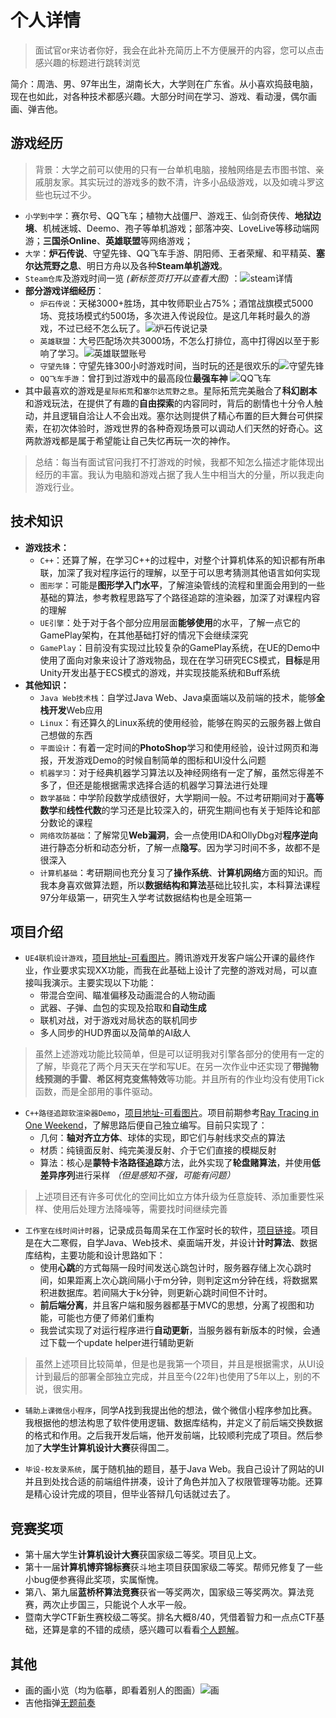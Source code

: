 # 个人详情

> 面试官or来访者你好，我会在此补充简历上不方便展开的内容，您可以点击感兴趣的标题进行跳转浏览

简介：周浩、男、97年出生，湖南长大，大学则在广东省。从小喜欢捣鼓电脑，现在也如此，对各种技术都感兴趣。大部分时间在学习、游戏、看动漫，偶尔画画、弹吉他。

## 游戏经历

> 背景：大学之前可以使用的只有一台单机电脑，接触网络是去市图书馆、亲戚朋友家。其实玩过的游戏多的数不清，许多小品级游戏，以及如魂斗罗这些也玩过不少。

- `小学到中学`：赛尔号、QQ飞车；植物大战僵尸、游戏王、仙剑奇侠传、**地狱边境**、机械迷城、Deemo、孢子等单机游戏；部落冲突、LoveLive等移动端网游；**三国杀Online**、**英雄联盟**等网络游戏；
- `大学`：**炉石传说**、守望先锋、QQ飞车手游、阴阳师、王者荣耀、和平精英、**塞尔达荒野之息**、明日方舟以及各种**Steam单机游戏**。
- `Steam仓库`及游戏时间一览 *(新标签页打开以查看大图)* ：![steam详情](/img/note/2022-04-22-19-51-43.png)
- **部分游戏详细经历**：
  - `炉石传说`：天梯3000+胜场，其中牧师职业占75%；酒馆战旗模式5000场、竞技场模式约500场，多次进入传说段位。是这几年耗时最久的游戏，不过已经不怎么玩了。![炉石传说记录](/img/note/2022-04-22-19-55-55.png)
  - `英雄联盟`：大号匹配场次共3000场，不怎么打排位，高中打得凶以至于影响了学习。![英雄联盟账号](/img/note/2022-04-22-20-14-21.png)
  - `守望先锋`：守望先锋300小时游戏时间，当时玩的还是很欢乐的![守望先锋](/img/note/2022-04-22-21-49-20.png)
  - `QQ飞车手游`：曾打到过游戏中的最高段位**最强车神** ![QQ飞车](/img/note/2022-04-22-23-41-50.png)
- 其中最喜欢的游戏是`星际拓荒`和`塞尔达荒野之息`。星际拓荒完美融合了**科幻剧本**和游戏玩法，在提供了有趣的**自由探索**的内容同时，背后的剧情也十分令人触动，并且逻辑自洽让人不会出戏。塞尔达则提供了精心布置的巨大舞台可供探索，在初次体验时，游戏世界的各种奇观场景可以调动人们天然的好奇心。这两款游戏都是属于希望能让自己失忆再玩一次的神作。

> 总结：每当有面试官问我打不打游戏的时候，我都不知怎么描述才能体现出经历的丰富。我认为电脑和游戏占据了我人生中相当大的分量，所以我走向游戏行业。

## 技术知识

- **游戏技术：**
  - `C++`：还算了解，在学习C++的过程中，对整个计算机体系的知识都有所串联，加深了我对程序运行的理解，以至于可以思考猜测其他语言如何实现
  - `图形学`：可能是**图形学入门水平**，了解渲染管线的流程和里面会用到的一些基础的算法，参考教程思路写了个路径追踪的渲染器，加深了对课程内容的理解
  - `UE引擎`：处于对于各个部分应用层面**能够使用**的水平，了解一点它的GamePlay架构，在其他基础打好的情况下会继续深究
  - `GamePlay`：目前没有实现过比较复杂的GamePlay系统，在UE的Demo中使用了面向对象来设计了游戏物品，现在在学习研究ECS模式，**目标**是用Unity开发出基于ECS模式的游戏，并实现技能系统和Buff系统
- **其他知识：**
  - `Java Web技术栈`：自学过Java Web、Java桌面端以及前端的技术，能够**全栈开发**Web应用
  - `Linux`：有还算久的Linux系统的使用经验，能够在购买的云服务器上做自己想做的东西
  - `平面设计`：有着一定时间的**PhotoShop**学习和使用经验，设计过网页和海报，开发游戏Demo的时候自制简单的图标和UI没什么问题
  - `机器学习`：对于经典机器学习算法以及神经网络有一定了解，虽然忘得差不多了，但还是能根据需求选择合适的机器学习算法进行处理
  - `数学基础`：中学阶段数学成绩很好，大学期间一般。不过考研期间对于**高等数学**和**线性代数**的学习还是比较深入的，研究生期间也有关于矩阵论和部分数论的课程
  - `网络攻防基础`：了解常见**Web漏洞**，会一点使用IDA和OllyDbg对**程序逆向**进行静态分析和动态分析，了解一点**隐写**。因为学习时间不多，故都不是很深入
  - `计算机基础`：考研期间也充分复习了**操作系统**、**计算机网络**方面的知识。而我本身喜欢做算法题，所以**数据结构和算法**基础比较扎实，本科算法课程97分年级第一，研究生入学考试数据结构也是全班第一

## 项目介绍

- `UE4联机设计游戏`，[项目地址-可看图片](https://github.com/ZolHo/HW3ByZHBP)。腾讯游戏开发客户端公开课的最终作业，作业要求实现XX功能，而我在此基础上设计了完整的游戏对局，可以直接叫我演示。主要实现以下功能：
  - 带混合空间、瞄准偏移及动画混合的人物动画
  - 武器、子弹、血包的实现及拾取和**自动生成**
  - 联机对战，对于游戏对局状态的联机同步
  - 多人同步的HUD界面以及简单的AI敌人

> 虽然上述游戏功能比较简单，但是可以证明我对引擎各部分的使用有一定的了解，毕竟花了两个月天天在学和写UE。在另一次作业中还实现了**带抛物线预测的手雷**、**希区柯克变焦特效**等功能。并且所有的作业均没有使用Tick函数，而是全部用的事件驱动。

- `C++路径追踪软渲染器Demo`，[项目地址-可看图片](https://github.com/ZolHo/MyRayTracing)。项目前期参考[Ray Tracing in One Weekend](https://blog.csdn.net/xiji333/article/details/108730223)，了解思路后便自己独立编写。目前只实现了：
  - 几何：**轴对齐立方体**、球体的实现，即它们与射线求交点的算法
  - 材质：纯镜面反射、纯完美漫反射、介于它们直接的模糊反射
  - 算法：核心是**蒙特卡洛路径追踪**方法，此外实现了**轮盘赌算法**，并使用**低差异序列**进行采样 *（但是感知不强，可能有问题）*

> 上述项目还有许多可优化的空间比如立方体升级为任意旋转、添加重要性采样、使用后处理方法降噪等，需要找时间继续完善

- `工作室在线时间计时器`，记录成员每周呆在工作室时长的软件，[项目链接](https://github.com/ZolHo/AuroraTimer)。项目是在大二寒假，自学Java、Web技术、桌面端开发，并设计**计时算法**、数据库结构，主要功能和设计思路如下：
  - 使用**心跳**的方式每隔一段时间发送心跳包计时，服务器存储上次心跳时间，如果距离上次心跳间隔小于m分钟，则判定这m分钟在线，将数据累积进数据库。若间隔大于k分钟，则更新心跳时间但不计时。
  - **前后端分离**，并且客户端和服务器都基于MVC的思想，分离了视图和功能，可能也方便了师弟们重构
  - 我尝试实现了对运行程序进行**自动更新**，当服务器有新版本的时候，会通过下载一个update helper进行辅助更新

> 虽然上述项目比较简单，但是也是我第一个项目，并且是根据需求，从UI设计到最后的部署全部独立完成，并且至今(22年)也使用了5年以上，别的不说，很实用。

- `辅助上课微信小程序`，同学A找到我提出他的想法，做个微信小程序参加比赛。我根据他的想法构思了软件使用逻辑、数据库结构，并定义了前后端交换数据的格式和作用。之后我开发后端，他开发前端，比较顺利完成了项目。然后参加了**大学生计算机设计大赛**获得国二。

- `毕设-校友录系统`，属于随机抽的题目，基于Java Web。我自己设计了网站的UI并且到处找合适的前端组件拼凑，设计了角色并加入了权限管理等功能。还算是精心设计完成的项目，但毕业答辩几句话就过去了。

## 竞赛奖项

- 第十届大学生**计算机设计大赛**获国家级二等奖。项目见上文。
- 第十一届**计算机博弈锦标赛**获斗地主项目获国家级二等奖。帮师兄修复了一些小bug便参赛得此奖项，实属惭愧。
- 第八、第九届**蓝桥杯算法竞赛**获省一等奖两次，国家级三等奖两次。算法竞赛，两次止步国三，只能说个人水平一般。
- 暨南大学CTF新生赛校级二等奖。排名大概8/40，凭借着智力和一点点CTF基础，还算是拿的不错的成绩，感兴趣可以看看[个人题解](http://zolho.cyou/2020/11/11/huaweibei/)。

## 其他

- 画的画小览（均为临摹，即看着别人的图画）![画](/img/note/2022-04-23-14-00-05.png)
- 吉他指弹[无题前奏](https://www.bilibili.com/video/BV1Z54y1k7GN)